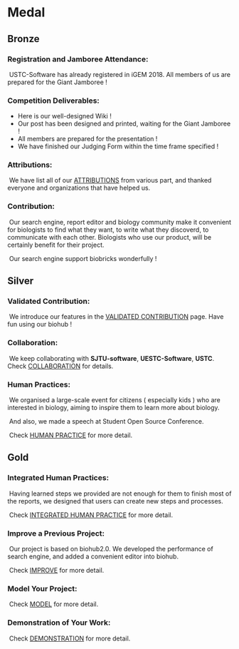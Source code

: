 # Medal



## Bronze

### Registration and Jamboree Attendance: 

​	USTC-Software has already registered in iGEM 2018. All members of us are prepared for the Giant Jamboree !

### Competition Deliverables:

- Here is our well-designed Wiki !
- Our post has been designed and printed, waiting for the Giant Jamboree !
- All members are prepared for the presentation !
- We have finished our Judging Form within the time frame specified !

### Attributions:

​	We have list all of our [ATTRIBUTIONS](http://2018.igem.org/Team:USTC-Software/Attributions) from various part, and thanked everyone and organizations that have helped us.

### Contribution:

​	Our search engine, report editor and biology community make it convenient for biologists to find what they want, to write what they discoverd, to communicate with each other. Biologists who use our product, will be certainly benefit for their project. 

​	Our search engine support biobricks wonderfully !



## Silver

### Validated Contribution:

​	We introduce our features	in the [VALIDATED CONTRIBUTION](http://2018.igem.org/Team:USTC-Software/ValidatedContribution) page. Have fun using our biohub !

### Collaboration:

​	We keep collaborating with **SJTU-software**, **UESTC-Software**, **USTC**. Check [COLLABORATION](http://2018.igem.org/Team:USTC-Software/Collaborations) for details.

### Human Practices:

​	We organised a large-scale event for citizens ( especially kids ) who are interested in biology, aiming to inspire them to learn more about biology.

​	And also, we made a speech at Student Open Source Conference.

​	Check [HUMAN PRACTICE](http://2018.igem.org/Team:USTC-Software/Human_Practices) for more detail.



## Gold

### Integrated Human Practices:

​	Having learned steps we provided are not enough for them to finish most of the reports, we designed that users can create new steps and processes.

​	Check [INTEGRATED HUMAN PRACTICE](http://2018.igem.org/Team:USTC-Software/Human_Practices#Asia-Pacific%20Conference%20in%20Taiwan) for more detail.

### Improve a Previous Project:

​	Our project is based on biohub2.0. We developed the performance of search engine, and added a convenient editor into biohub.

​	Check [IMPROVE](http://2018.igem.org/Team:USTC-Software/Improve) for more detail.

### Model Your Project:

​	Check [MODEL](http://2018.igem.org/Team:USTC-Software/Model) for more detail.

### Demonstration of Your Work:

​	Check [DEMONSTRATION](http://2018.igem.org/Team:USTC-Software/Demonstrate) for more detail.

​	